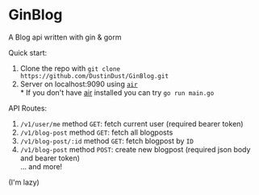 # GinBlog
A Blog api written with gin &amp; gorm

Quick start:
1. Clone the repo with ```git clone https://github.com/DustinDust/GinBlog.git```
2. Server on localhost:9090 using [`air`](https://github.com/cosmtrek/air) </br> 
\* If you don't have [air](https://github.com/cosmtrek/air) installed you can try `go run main.go`

API Routes: <br/>

1. `/v1/user/me` method `GET`: fetch current user (required bearer token)
2. `/v1/blog-post` method `GET`: fetch all blogposts
3. `/v1/blog-post/:id` method `GET`: fetch blogpost by `ID`
4. `/v1/blog-post` method `POST`: create new blogpost (required json body and bearer token) <br/>
... and more! <br/>

(I'm lazy)
